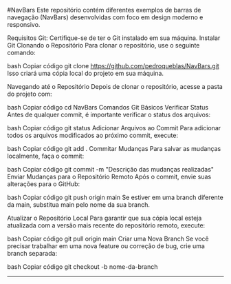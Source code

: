 
#NavBars
Este repositório contém diferentes exemplos de barras de navegação (NavBars) desenvolvidas com foco em design moderno e responsivo.

Requisitos
Git: Certifique-se de ter o Git instalado em sua máquina. Instalar Git
Clonando o Repositório
Para clonar o repositório, use o seguinte comando:

bash
Copiar código
git clone https://github.com/pedroqueblas/NavBars.git
Isso criará uma cópia local do projeto em sua máquina.

Navegando até o Repositório
Depois de clonar o repositório, acesse a pasta do projeto com:

bash
Copiar código
cd NavBars
Comandos Git Básicos
Verificar Status
Antes de qualquer commit, é importante verificar o status dos arquivos:

bash
Copiar código
git status
Adicionar Arquivos ao Commit
Para adicionar todos os arquivos modificados ao próximo commit, execute:

bash
Copiar código
git add .
Commitar Mudanças
Para salvar as mudanças localmente, faça o commit:

bash
Copiar código
git commit -m "Descrição das mudanças realizadas"
Enviar Mudanças para o Repositório Remoto
Após o commit, envie suas alterações para o GitHub:

bash
Copiar código
git push origin main
Se estiver em uma branch diferente da main, substitua main pelo nome da sua branch.

Atualizar o Repositório Local
Para garantir que sua cópia local esteja atualizada com a versão mais recente do repositório remoto, execute:

bash
Copiar código
git pull origin main
Criar uma Nova Branch
Se você precisar trabalhar em uma nova feature ou correção de bug, crie uma branch separada:

bash
Copiar código
git checkout -b nome-da-branch
_____________________________________________________________________________________________________________________________________
